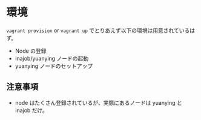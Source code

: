 # 環境

`vagrant provision` or `vagrant up` でとりあえず以下の環境は用意されているはず。

-   Node の登録
-   inajob/yuanying ノードの起動
-   yuanying ノードのセットアップ

## 注意事項
- node はたくさん登録されているが、実際にあるノードは yuanying と inajob だけ。
